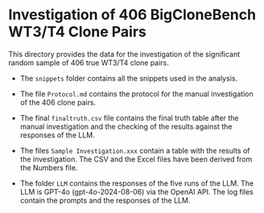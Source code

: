 Investigation of 406 BigCloneBench WT3/T4 Clone Pairs
=====================================================


This directory provides the data for the investigation of the significant random sample of 406 true WT3/T4 clone pairs.

- The `snippets` folder contains all the snippets used in the analysis.

- The file `Protocol.md` contains the protocol for the manual investigation of the 406 clone pairs.

- The final `finaltruth.csv` file contains the final truth table after the manual investigation and the checking of the results against the responses of the LLM.

- The files `Sample Investigation.xxx` contain a table with the results of the investigation. The CSV and the Excel files have been derived from the Numbers file.

- The folder `LLM` contains the responses of the five runs of the LLM. The LLM is GPT-4o (gpt-4o-2024-08-06) via the OpenAI API. The log files contain the prompts and the responses of the LLM.
